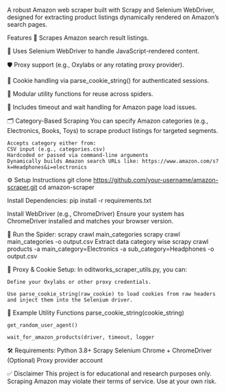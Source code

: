 A robust Amazon web scraper built with Scrapy and Selenium WebDriver, designed for extracting product listings dynamically rendered on Amazon’s search pages.
 
 Features
🔎 Scrapes Amazon search result listings.

🧠 Uses Selenium WebDriver to handle JavaScript-rendered content.

🛡️ Proxy support (e.g., Oxylabs or any rotating proxy provider).

🍪 Cookie handling via parse_cookie_string() for authenticated sessions.

🧩 Modular utility functions for reuse across spiders.

🧪 Includes timeout and wait handling for Amazon page load issues.

🗂️ Category-Based Scraping
  You can specify Amazon categories (e.g., Electronics, Books, Toys) to scrape product listings for targeted segments.
  
    Accepts category either from:
    CSV input (e.g., categories.csv)
    Hardcoded or passed via command-line arguments
    Dynamically builds Amazon search URLs like: https://www.amazon.com/s?k=Headphones&i=electronics

 ⚙️ Setup Instructions
  git clone https://github.com/your-username/amazon-scraper.git
  cd amazon-scraper

  Install Dependencies:
  pip install -r requirements.txt

  Install WebDriver (e.g., ChromeDriver) Ensure your system has ChromeDriver installed and matches your browser version.

  🧪 Run the Spider:
  scrapy crawl main_categories
    scrapy crawl main_categories -o output.csv
  Extract data category wise
    scrapy crawl products -a main_category=Electronics -a sub_category=Headphones -o output.csv

 🔐 Proxy & Cookie Setup:
   In oditworks_scraper_utils.py, you can:

    Define your Oxylabs or other proxy credentials.
    
    Use parse_cookie_string(raw_cookie) to load cookies from raw headers and inject them into the Selenium driver.

📁 Example Utility Functions
    parse_cookie_string(cookie_string)
    
    get_random_user_agent()
    
    wait_for_amazon_products(driver, timeout, logger

🛠 Requirements:
  Python 3.8+
  Scrapy
  Selenium
  Chrome + ChromeDriver
  (Optional) Proxy provider account

✅ Disclaimer
This project is for educational and research purposes only. Scraping Amazon may violate their terms of service. Use at your own risk.

